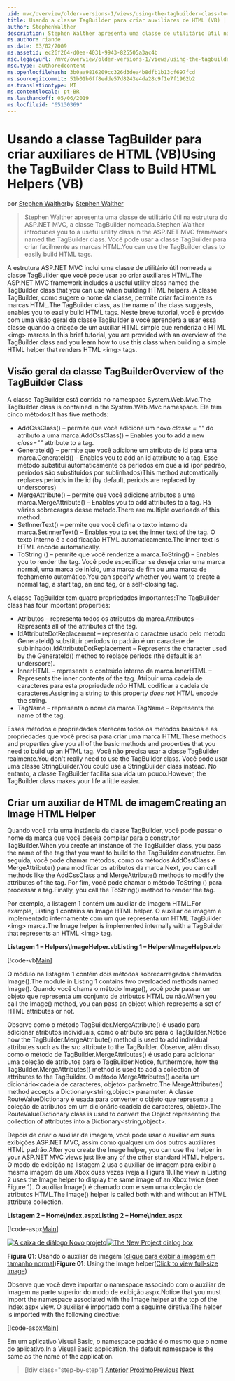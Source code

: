 ```yaml
---
uid: mvc/overview/older-versions-1/views/using-the-tagbuilder-class-to-build-html-helpers-vb
title: Usando a classe TagBuilder para criar auxiliares de HTML (VB) | Microsoft Docs
author: StephenWalther
description: Stephen Walther apresenta uma classe de utilitário útil na estrutura do ASP.NET MVC, a classe TagBuilder nomeada. Você pode usar facilmente a classe TagBuilder para...
ms.author: riande
ms.date: 03/02/2009
ms.assetid: ec26f264-d0ea-4031-9943-825505a3ac4b
msc.legacyurl: /mvc/overview/older-versions-1/views/using-the-tagbuilder-class-to-build-html-helpers-vb
msc.type: authoredcontent
ms.openlocfilehash: 3b0aa9816209cc326d3dea4b8dfb1b13cf697fcd
ms.sourcegitcommit: 51b01b6ff8edde57d8243e4da28c9f1e7f1962b2
ms.translationtype: MT
ms.contentlocale: pt-BR
ms.lasthandoff: 05/06/2019
ms.locfileid: "65130369"
---
```

# <a name="using-the-tagbuilder-class-to-build-html-helpers-vb"></a><span data-ttu-id="899c4-104">Usando a classe TagBuilder para criar auxiliares de HTML (VB)</span><span class="sxs-lookup"><span data-stu-id="899c4-104">Using the TagBuilder Class to Build HTML Helpers (VB)</span></span>

<span data-ttu-id="899c4-105">por [Stephen Walther](https://github.com/StephenWalther)</span><span class="sxs-lookup"><span data-stu-id="899c4-105">by [Stephen Walther](https://github.com/StephenWalther)</span></span>

> <span data-ttu-id="899c4-106">Stephen Walther apresenta uma classe de utilitário útil na estrutura do ASP.NET MVC, a classe TagBuilder nomeada.</span><span class="sxs-lookup"><span data-stu-id="899c4-106">Stephen Walther introduces you to a useful utility class in the ASP.NET MVC framework named the TagBuilder class.</span></span> <span data-ttu-id="899c4-107">Você pode usar a classe TagBuilder para criar facilmente as marcas HTML.</span><span class="sxs-lookup"><span data-stu-id="899c4-107">You can use the TagBuilder class to easily build HTML tags.</span></span>

<span data-ttu-id="899c4-108">A estrutura ASP.NET MVC inclui uma classe de utilitário útil nomeada a classe TagBuilder que você pode usar ao criar auxiliares HTML.</span><span class="sxs-lookup"><span data-stu-id="899c4-108">The ASP.NET MVC framework includes a useful utility class named the TagBuilder class that you can use when building HTML helpers.</span></span> <span data-ttu-id="899c4-109">A classe TagBuilder, como sugere o nome da classe, permite criar facilmente as marcas HTML.</span><span class="sxs-lookup"><span data-stu-id="899c4-109">The TagBuilder class, as the name of the class suggests, enables you to easily build HTML tags.</span></span> <span data-ttu-id="899c4-110">Neste breve tutorial, você é provido com uma visão geral da classe TagBuilder e você aprenderá a usar essa classe quando a criação de um auxiliar HTML simple que renderiza o HTML &lt;img&gt; marcas.</span><span class="sxs-lookup"><span data-stu-id="899c4-110">In this brief tutorial, you are provided with an overview of the TagBuilder class and you learn how to use this class when building a simple HTML helper that renders HTML &lt;img&gt; tags.</span></span>

## <a name="overview-of-the-tagbuilder-class"></a><span data-ttu-id="899c4-111">Visão geral da classe TagBuilder</span><span class="sxs-lookup"><span data-stu-id="899c4-111">Overview of the TagBuilder Class</span></span>

<span data-ttu-id="899c4-112">A classe TagBuilder está contida no namespace System.Web.Mvc.</span><span class="sxs-lookup"><span data-stu-id="899c4-112">The TagBuilder class is contained in the System.Web.Mvc namespace.</span></span> <span data-ttu-id="899c4-113">Ele tem cinco métodos:</span><span class="sxs-lookup"><span data-stu-id="899c4-113">It has five methods:</span></span>

- <span data-ttu-id="899c4-114">AddCssClass() – permite que você adicione um novo *classe = ""* do atributo a uma marca.</span><span class="sxs-lookup"><span data-stu-id="899c4-114">AddCssClass() – Enables you to add a new *class=""* attribute to a tag.</span></span>
- <span data-ttu-id="899c4-115">GenerateId() – permite que você adicione um atributo de id para uma marca.</span><span class="sxs-lookup"><span data-stu-id="899c4-115">GenerateId() – Enables you to add an id attribute to a tag.</span></span> <span data-ttu-id="899c4-116">Esse método substitui automaticamente os períodos em que a id (por padrão, períodos são substituídos por sublinhados)</span><span class="sxs-lookup"><span data-stu-id="899c4-116">This method automatically replaces periods in the id (by default, periods are replaced by underscores)</span></span>
- <span data-ttu-id="899c4-117">MergeAttribute() – permite que você adicione atributos a uma marca.</span><span class="sxs-lookup"><span data-stu-id="899c4-117">MergeAttribute() – Enables you to add attributes to a tag.</span></span> <span data-ttu-id="899c4-118">Há várias sobrecargas desse método.</span><span class="sxs-lookup"><span data-stu-id="899c4-118">There are multiple overloads of this method.</span></span>
- <span data-ttu-id="899c4-119">SetInnerText() – permite que você defina o texto interno da marca.</span><span class="sxs-lookup"><span data-stu-id="899c4-119">SetInnerText() – Enables you to set the inner text of the tag.</span></span> <span data-ttu-id="899c4-120">O texto interno é a codificação HTML automaticamente.</span><span class="sxs-lookup"><span data-stu-id="899c4-120">The inner text is HTML encode automatically.</span></span>
- <span data-ttu-id="899c4-121">ToString () – permite que você renderize a marca.</span><span class="sxs-lookup"><span data-stu-id="899c4-121">ToString() – Enables you to render the tag.</span></span> <span data-ttu-id="899c4-122">Você pode especificar se deseja criar uma marca normal, uma marca de início, uma marca de fim ou uma marca de fechamento automático.</span><span class="sxs-lookup"><span data-stu-id="899c4-122">You can specify whether you want to create a normal tag, a start tag, an end tag, or a self-closing tag.</span></span>

<span data-ttu-id="899c4-123">A classe TagBuilder tem quatro propriedades importantes:</span><span class="sxs-lookup"><span data-stu-id="899c4-123">The TagBuilder class has four important properties:</span></span>

- <span data-ttu-id="899c4-124">Atributos – representa todos os atributos da marca.</span><span class="sxs-lookup"><span data-stu-id="899c4-124">Attributes – Represents all of the attributes of the tag.</span></span>
- <span data-ttu-id="899c4-125">IdAttributeDotReplacement – representa o caractere usado pelo método GenerateId() substituir períodos (o padrão é um caractere de sublinhado).</span><span class="sxs-lookup"><span data-stu-id="899c4-125">IdAttributeDotReplacement – Represents the character used by the GenerateId() method to replace periods (the default is an underscore).</span></span>
- <span data-ttu-id="899c4-126">InnerHTML – representa o conteúdo interno da marca.</span><span class="sxs-lookup"><span data-stu-id="899c4-126">InnerHTML – Represents the inner contents of the tag.</span></span> <span data-ttu-id="899c4-127">Atribuir uma cadeia de caracteres para esta propriedade *não* HTML codificar a cadeia de caracteres.</span><span class="sxs-lookup"><span data-stu-id="899c4-127">Assigning a string to this property *does not* HTML encode the string.</span></span>
- <span data-ttu-id="899c4-128">TagName – representa o nome da marca.</span><span class="sxs-lookup"><span data-stu-id="899c4-128">TagName – Represents the name of the tag.</span></span>

<span data-ttu-id="899c4-129">Esses métodos e propriedades oferecem todos os métodos básicos e as propriedades que você precisa para criar uma marca HTML.</span><span class="sxs-lookup"><span data-stu-id="899c4-129">These methods and properties give you all of the basic methods and properties that you need to build up an HTML tag.</span></span> <span data-ttu-id="899c4-130">Você não precisa usar a classe TagBuilder realmente.</span><span class="sxs-lookup"><span data-stu-id="899c4-130">You don't really need to use the TagBuilder class.</span></span> <span data-ttu-id="899c4-131">Você pode usar uma classe StringBuilder.</span><span class="sxs-lookup"><span data-stu-id="899c4-131">You could use a StringBuilder class instead.</span></span> <span data-ttu-id="899c4-132">No entanto, a classe TagBuilder facilita sua vida um pouco.</span><span class="sxs-lookup"><span data-stu-id="899c4-132">However, the TagBuilder class makes your life a little easier.</span></span>

## <a name="creating-an-image-html-helper"></a><span data-ttu-id="899c4-133">Criar um auxiliar de HTML de imagem</span><span class="sxs-lookup"><span data-stu-id="899c4-133">Creating an Image HTML Helper</span></span>

<span data-ttu-id="899c4-134">Quando você cria uma instância da classe TagBuilder, você pode passar o nome da marca que você deseja compilar para o construtor TagBuilder.</span><span class="sxs-lookup"><span data-stu-id="899c4-134">When you create an instance of the TagBuilder class, you pass the name of the tag that you want to build to the TagBuilder constructor.</span></span> <span data-ttu-id="899c4-135">Em seguida, você pode chamar métodos, como os métodos AddCssClass e MergeAttribute() para modificar os atributos da marca.</span><span class="sxs-lookup"><span data-stu-id="899c4-135">Next, you can call methods like the AddCssClass and MergeAttribute() methods to modify the attributes of the tag.</span></span> <span data-ttu-id="899c4-136">Por fim, você pode chamar o método ToString () para processar a tag.</span><span class="sxs-lookup"><span data-stu-id="899c4-136">Finally, you call the ToString() method to render the tag.</span></span>

<span data-ttu-id="899c4-137">Por exemplo, a listagem 1 contém um auxiliar de imagem HTML.</span><span class="sxs-lookup"><span data-stu-id="899c4-137">For example, Listing 1 contains an Image HTML helper.</span></span> <span data-ttu-id="899c4-138">O auxiliar de imagem é implementado internamente com um que representa um HTML TagBuilder &lt;img&gt; marca.</span><span class="sxs-lookup"><span data-stu-id="899c4-138">The Image helper is implemented internally with a TagBuilder that represents an HTML &lt;img&gt; tag.</span></span>

<span data-ttu-id="899c4-139">**Listagem 1 – Helpers\ImageHelper.vb**</span><span class="sxs-lookup"><span data-stu-id="899c4-139">**Listing 1 – Helpers\ImageHelper.vb**</span></span>

[!code-vb[Main](using-the-tagbuilder-class-to-build-html-helpers-vb/samples/sample1.vb)]

<span data-ttu-id="899c4-140">O módulo na listagem 1 contém dois métodos sobrecarregados chamados Image().</span><span class="sxs-lookup"><span data-stu-id="899c4-140">The module in Listing 1 contains two overloaded methods named Image().</span></span> <span data-ttu-id="899c4-141">Quando você chama o método Image(), você pode passar um objeto que representa um conjunto de atributos HTML ou não.</span><span class="sxs-lookup"><span data-stu-id="899c4-141">When you call the Image() method, you can pass an object which represents a set of HTML attributes or not.</span></span>

<span data-ttu-id="899c4-142">Observe como o método TagBuilder.MergeAttribute() é usado para adicionar atributos individuais, como o atributo src para o TagBuilder.</span><span class="sxs-lookup"><span data-stu-id="899c4-142">Notice how the TagBuilder.MergeAttribute() method is used to add individual attributes such as the src attribute to the TagBuilder.</span></span> <span data-ttu-id="899c4-143">Observe, além disso, como o método de TagBuilder.MergeAttributes() é usado para adicionar uma coleção de atributos para o TagBuilder.</span><span class="sxs-lookup"><span data-stu-id="899c4-143">Notice, furthermore, how the TagBuilder.MergeAttributes() method is used to add a collection of attributes to the TagBuilder.</span></span> <span data-ttu-id="899c4-144">O método MergeAttributes() aceita um dicionário&lt;cadeia de caracteres, objeto&gt; parâmetro.</span><span class="sxs-lookup"><span data-stu-id="899c4-144">The MergeAttributes() method accepts a Dictionary&lt;string,object&gt; parameter.</span></span> <span data-ttu-id="899c4-145">A classe RouteValueDictionary é usada para converter o objeto que representa a coleção de atributos em um dicionário&lt;cadeia de caracteres, objeto&gt;.</span><span class="sxs-lookup"><span data-stu-id="899c4-145">The RouteValueDictionary class is used to convert the Object representing the collection of attributes into a Dictionary&lt;string,object&gt;.</span></span>

<span data-ttu-id="899c4-146">Depois de criar o auxiliar de imagem, você pode usar o auxiliar em suas exibições ASP.NET MVC, assim como qualquer um dos outros auxiliares HTML padrão.</span><span class="sxs-lookup"><span data-stu-id="899c4-146">After you create the Image helper, you can use the helper in your ASP.NET MVC views just like any of the other standard HTML helpers.</span></span> <span data-ttu-id="899c4-147">O modo de exibição na listagem 2 usa o auxiliar de imagem para exibir a mesma imagem de um Xbox duas vezes (veja a Figura 1).</span><span class="sxs-lookup"><span data-stu-id="899c4-147">The view in Listing 2 uses the Image helper to display the same image of an Xbox twice (see Figure 1).</span></span> <span data-ttu-id="899c4-148">O auxiliar Image() é chamado com e sem uma coleção de atributos HTML.</span><span class="sxs-lookup"><span data-stu-id="899c4-148">The Image() helper is called both with and without an HTML attribute collection.</span></span>

<span data-ttu-id="899c4-149">**Listagem 2 – Home\Index.aspx**</span><span class="sxs-lookup"><span data-stu-id="899c4-149">**Listing 2 – Home\Index.aspx**</span></span>

[!code-aspx[Main](using-the-tagbuilder-class-to-build-html-helpers-vb/samples/sample2.aspx)]

<span data-ttu-id="899c4-150">[![A caixa de diálogo Novo projeto](using-the-tagbuilder-class-to-build-html-helpers-vb/_static/image1.jpg)](using-the-tagbuilder-class-to-build-html-helpers-vb/_static/image1.png)</span><span class="sxs-lookup"><span data-stu-id="899c4-150">[![The New Project dialog box](using-the-tagbuilder-class-to-build-html-helpers-vb/_static/image1.jpg)](using-the-tagbuilder-class-to-build-html-helpers-vb/_static/image1.png)</span></span>

<span data-ttu-id="899c4-151">**Figura 01**: Usando o auxiliar de imagem ([clique para exibir a imagem em tamanho normal](using-the-tagbuilder-class-to-build-html-helpers-vb/_static/image2.png))</span><span class="sxs-lookup"><span data-stu-id="899c4-151">**Figure 01**: Using the Image helper([Click to view full-size image](using-the-tagbuilder-class-to-build-html-helpers-vb/_static/image2.png))</span></span>

<span data-ttu-id="899c4-152">Observe que você deve importar o namespace associado com o auxiliar de imagem na parte superior do modo de exibição aspx.</span><span class="sxs-lookup"><span data-stu-id="899c4-152">Notice that you must import the namespace associated with the Image helper at the top of the Index.aspx view.</span></span> <span data-ttu-id="899c4-153">O auxiliar é importado com a seguinte diretiva:</span><span class="sxs-lookup"><span data-stu-id="899c4-153">The helper is imported with the following directive:</span></span>

[!code-aspx[Main](using-the-tagbuilder-class-to-build-html-helpers-vb/samples/sample3.aspx)]

<span data-ttu-id="899c4-154">Em um aplicativo Visual Basic, o namespace padrão é o mesmo que o nome do aplicativo.</span><span class="sxs-lookup"><span data-stu-id="899c4-154">In a Visual Basic application, the default namespace is the same as the name of the application.</span></span>

> [!div class="step-by-step"]
> <span data-ttu-id="899c4-155">[Anterior](creating-custom-html-helpers-vb.md)
> [Próximo](creating-page-layouts-with-view-master-pages-vb.md)</span><span class="sxs-lookup"><span data-stu-id="899c4-155">[Previous](creating-custom-html-helpers-vb.md)
[Next](creating-page-layouts-with-view-master-pages-vb.md)</span></span>
